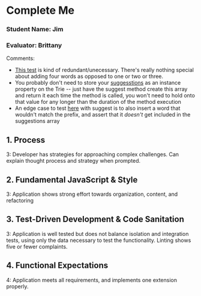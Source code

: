 # Complete Me
### Student Name: Jim
### Evaluator: Brittany

Comments:
* [This test](https://github.com/Ecksi/complete-me/blob/master/tests/Trie-test.js#L46-L55) is kind of redundant/unecessary. There's really nothing special about adding four words as opposed to one or two or three.
* You probably don't need to store your [suggesstions](https://github.com/Ecksi/complete-me/blob/master/scripts/Trie.js#L7-L8) as an instance property on the Trie -- just have the suggest method create this array and return it each time the method is called, you won't need to hold onto that value for any longer than the duration of the method execution
* An edge case to test [here](https://github.com/Ecksi/complete-me/blob/master/tests/Trie-test.js#L107) with suggest is to also insert a word that wouldn't match the prefix, and assert that it *doesn't* get included in the suggestions array

## 1. Process

3: Developer has strategies for approaching complex challenges. Can explain thought process and strategy when prompted.

## 2. Fundamental JavaScript & Style

3: Application shows strong effort towards organization, content, and refactoring

## 3. Test-Driven Development & Code Sanitation

3: Application is well tested but does not balance isolation and integration tests, using only the data necessary to test the functionality. Linting shows five or fewer complaints.

## 4. Functional Expectations

4: Application meets all requirements, and implements one extension properly.